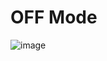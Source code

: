 # OFF Mode
![image](https://user-images.githubusercontent.com/101519714/164952899-504113b6-1640-4816-8ff1-c3c3750a492a.png)

